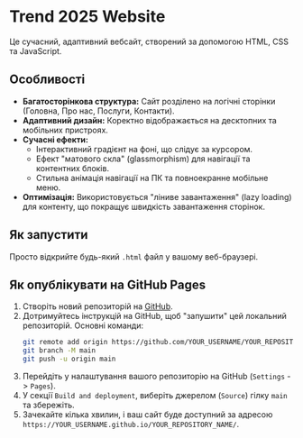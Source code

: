 # Trend 2025 Website

Це сучасний, адаптивний вебсайт, створений за допомогою HTML, CSS та JavaScript.

## Особливості

- **Багатосторінкова структура:** Сайт розділено на логічні сторінки (Головна, Про нас, Послуги, Контакти).
- **Адаптивний дизайн:** Коректно відображається на десктопних та мобільних пристроях.
- **Сучасні ефекти:** 
  - Інтерактивний градієнт на фоні, що слідує за курсором.
  - Ефект "матового скла" (glassmorphism) для навігації та контентних блоків.
  - Стильна анімація навігації на ПК та повноекранне мобільне меню.
- **Оптимізація:** Використовується "ліниве завантаження" (lazy loading) для контенту, що покращує швидкість завантаження сторінок.

## Як запустити

Просто відкрийте будь-який `.html` файл у вашому веб-браузері.

## Як опублікувати на GitHub Pages

1. Створіть новий репозиторій на [GitHub](https://github.com/new).
2. Дотримуйтесь інструкцій на GitHub, щоб "запушити" цей локальний репозиторій. Основні команди:
   ```bash
   git remote add origin https://github.com/YOUR_USERNAME/YOUR_REPOSITORY_NAME.git
   git branch -M main
   git push -u origin main
   ```
3. Перейдіть у налаштування вашого репозиторію на GitHub (`Settings` -> `Pages`).
4. У секції `Build and deployment`, виберіть джерелом (`Source`) гілку `main` та збережіть.
5. Зачекайте кілька хвилин, і ваш сайт буде доступний за адресою `https://YOUR_USERNAME.github.io/YOUR_REPOSITORY_NAME/`.
